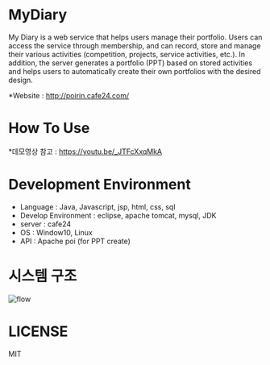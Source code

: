 
# MyDiary

My Diary is a web service that helps users manage their portfolio. Users can access the service through membership, and can record, store and manage their various activities (competition, projects, service activities, etc.). In addition, the server generates a portfolio (PPT) based on stored activities and helps users to automatically create their own portfolios with the desired design.

*Website : http://poirin.cafe24.com/

# How To Use

*데모영상 참고 : https://youtu.be/_JTFcXxqMkA

# Development Environment
- Language : Java, Javascript, jsp, html, css, sql<br>
- Develop Environment	: eclipse, apache tomcat, mysql, JDK<br>
- server : cafe24<br>
- OS : Window10, Linux<br>
- API : Apache poi (for PPT create)
# 시스템 구조
![flow](https://user-images.githubusercontent.com/34126806/34925292-5b681a26-f9a0-11e7-9363-f70ce49bcdc6.png)

# LICENSE
MIT

